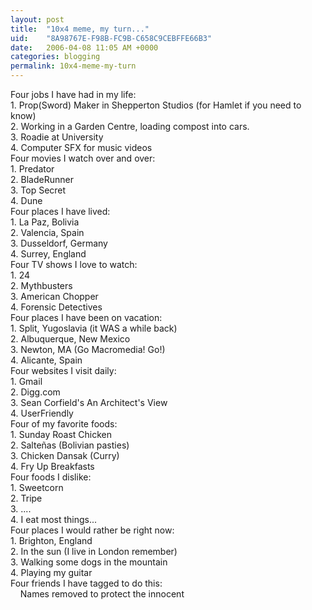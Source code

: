 ```yaml
---
layout: post
title:  "10x4 meme, my turn..."
uid:	"8A98767E-F98B-FC9B-C658C9CEBFFE66B3"
date:   2006-04-08 11:05 AM +0000
categories: blogging
permalink: 10x4-meme-my-turn
---
```

Four jobs I have had in my life:<br />1. Prop(Sword) Maker in Shepperton Studios (for Hamlet if you need to know)<br />2. Working in a Garden Centre, loading compost into cars.<br />3. Roadie at University<br />4. Computer SFX for music videos<br />Four movies I watch over and over:<br />1. Predator<br />2. BladeRunner<br />3. Top Secret<br />4. Dune<br />Four places I have lived:<br />1. La Paz, Bolivia<br />2. Valencia, Spain<br />3. Dusseldorf, Germany<br />4. Surrey, England<br />Four TV shows I love to watch:<br />1. 24<br />2. Mythbusters<br />3. American Chopper<br />4. Forensic Detectives<br />Four places I have been on vacation:<br />1. Split, Yugoslavia (it WAS a while back)<br />2. Albuquerque, New Mexico<br />3. Newton, MA (Go Macromedia! Go!)<br />4. Alicante, Spain<br />Four websites I visit daily:<br />1. Gmail<br />2. Digg.com<br />3. Sean Corfield's An Architect's View<br />4. UserFriendly<br />Four of my favorite foods:<br />1. Sunday Roast Chicken<br />2. Salte&ntilde;as (Bolivian pasties)<br />3. Chicken Dansak (Curry)<br />4. Fry Up Breakfasts<br />Four foods I dislike:<br />1. Sweetcorn<br />2. Tripe<br />3. .... <br />4. I eat most things... <br />Four places I would rather be right now:<br />1. Brighton, England<br />2. In the sun (I live in London remember)<br />3. Walking some dogs in the mountain<br />4. Playing my guitar <br />Four friends I have tagged to do this:<br />&nbsp;&nbsp; &nbsp;Names removed to protect the innocent